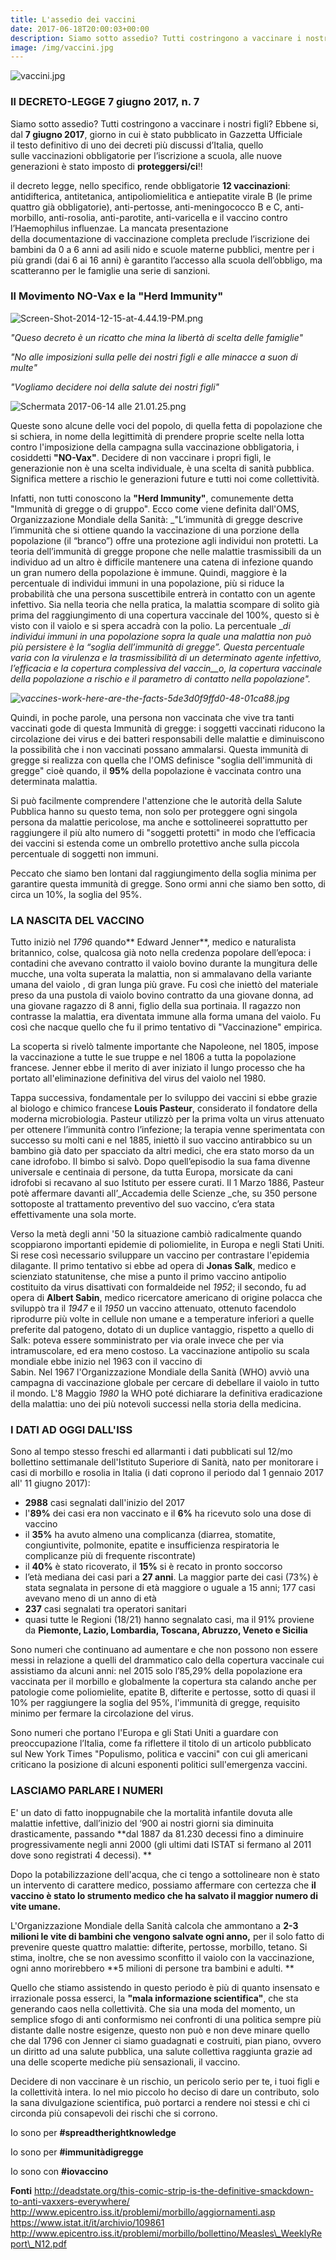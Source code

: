 ```yaml
---
title: L'assedio dei vaccini
date: 2017-06-18T20:00:03+00:00
description: Siamo sotto assedio? Tutti costringono a vaccinare i nostri figli?
image: /img/vaccini.jpg
---
```


![vaccini.jpg](/img/lassedio-dei-vaccini.md/vaccini.jpg)

### **Il DECRETO-LEGGE 7 giugno 2017, n. 7**

Siamo sotto assedio? Tutti costringono a vaccinare i nostri figli? Ebbene si, dal **7 giugno 2017**, giorno in cui è stato pubblicato in Gazzetta Ufficiale il testo definitivo di uno dei decreti più discussi d’Italia, quello sulle vaccinazioni obbligatorie per l’iscrizione a scuola, alle nuove generazioni è stato imposto di **proteggersi/ci**!!

il decreto legge, nello specifico, rende obbligatorie **12 vaccinazioni**: antidifterica, antitetanica, antipoliomielitica e antiepatite virale B (le prime quattro già obbligatorie), anti-pertosse, anti-meningococco B e C, anti-morbillo, anti-rosolia, anti-parotite, anti-varicella e il vaccino contro l’Haemophilus influenzae. La mancata presentazione della documentazione di vaccinazione completa preclude l’iscrizione dei bambini da 0 a 6 anni ad asili nido e scuole materne pubblici, mentre per i più grandi (dai 6 ai 16 anni) è garantito l’accesso alla scuola dell’obbligo, ma scatteranno per le famiglie una serie di sanzioni.

### **Il Movimento NO-Vax e la "Herd Immunity"**

![Screen-Shot-2014-12-15-at-4.44.19-PM.png](/img/lassedio-dei-vaccini.md/screen-shot-2014-12-15-at-4-44-19-pm1.png)

_"Queso decreto è un ricatto che mina la libertà di scelta delle famiglie"_

_"No alle imposizioni sulla pelle dei nostri figli e alle minacce a suon di multe"_

_"Vogliamo decidere noi della salute dei nostri figli"_

![Schermata 2017-06-14 alle 21.01.25.png](/img/lassedio-dei-vaccini.md/schermata-2017-06-14-alle-21-01-25.png)  

Queste sono alcune delle voci del popolo, di quella fetta di popolazione che si schiera, in nome della legittimità di prendere proprie scelte nella lotta contro l'imposizione della campagna sulla vaccinazione obbligatoria, i cosiddetti **"NO-Vax"**. Decidere di non vaccinare i propri figli, le generazionie non è una scelta individuale, è una scelta di sanità pubblica. Significa mettere a rischio le generazioni future e tutti noi come collettività.

Infatti, non tutti conoscono la **"Herd Immunity"**, comunemente detta "Immunità di gregge o di gruppo". Ecco come viene definita dall'OMS, Organizzazione Mondiale della Sanità: _"L’immunità di gregge descrive l’immunità che si ottiene quando la vaccinazione di una porzione della popolazione (il “branco”) offre una protezione agli individui non protetti. La teoria dell’immunità di gregge propone che nelle malattie trasmissibili da un individuo ad un altro è difficile mantenere una catena di infezione quando un gran numero della popolazione è immune. Quindi, maggiore è la percentuale di individui immuni in una popolazione, più si riduce la probabilità che una persona suscettibile entrerà in contatto con un agente infettivo. Sia nella teoria che nella pratica, la malattia scompare di solito già prima del raggiungimento di una copertura vaccinale del 100%, questo si è visto con il vaiolo e si spera accadrà con la polio. La percentuale __di individui immuni in una popolazione sopra la quale una malattia non può più persistere è la “soglia dell’immunità di gregge”. Questa percentuale varia con la virulenza e la trasmissibilità di un determinato agente infettivo, l’efficacia e la copertura complessiva del vaccin__o, la copertura vaccinale della popolazione a rischio e il parametro di contatto nella popolazione"._

_![vaccines-work-here-are-the-facts-5de3d0f9ffd0-48-01ca88.jpg](/img/lassedio-dei-vaccini.md/vaccines-work-here-are-the-facts-5de3d0f9ffd0-48-01ca88.jpg)_

Quindi, in poche parole, una persona non vaccinata che vive tra tanti vaccinati gode di questa Immunità di gregge: i soggetti vaccinati riducono la circolazione dei virus e dei batteri responsabili delle malattie e diminuiscono la possibilità che i non vaccinati possano ammalarsi. Questa immunità di gregge si realizza con quella che l'OMS definisce "soglia dell'immunità di gregge" cioè quando, il **95%** della popolazione è vaccinata contro una determinata malattia.

Si può facilmente comprendere l'attenzione che le autorità della Salute Pubblica hanno su questo tema, non solo per proteggere ogni singola persona da malattie pericolose, ma anche e sottolineerei soprattutto per raggiungere il più alto numero di "soggetti protetti" in modo che l’efficacia dei vaccini si estenda come un ombrello protettivo anche sulla piccola percentuale di soggetti non immuni.

Peccato che siamo ben lontani dal raggiungimento della soglia minima per garantire questa immunità di gregge. Sono ormi anni che siamo ben sotto, di circa un 10%, la soglia del 95%.

### **LA NASCITA DEL VACCINO**

Tutto iniziò nel _1796_ quando** Edward Jenner**, medico e naturalista britannico, colse, qualcosa già noto nella credenza popolare dell’epoca: i contadini che avevano contratto il vaiolo bovino durante la mungitura delle mucche, una volta superata la malattia, non si ammalavano della variante umana del vaiolo , di gran lunga più grave. Fu così che iniettò del materiale preso da una pustola di vaiolo bovino contratto da una giovane donna, ad una giovane ragazzo di 8 anni, figlio della sua portinaia. Il ragazzo non contrasse la malattia, era diventata immune alla forma umana del vaiolo. Fu così che nacque quello che fu il primo tentativo di "Vaccinazione" empirica.

La scoperta si rivelò talmente importante che Napoleone, nel 1805, impose la vaccinazione a tutte le sue truppe e nel 1806 a tutta la popolazione francese. Jenner ebbe il merito di aver iniziato il lungo processo che ha portato all'eliminazione definitiva del virus del vaiolo nel 1980.

Tappa successiva, fondamentale per lo sviluppo dei vaccini si ebbe grazie al biologo e chimico francese **Louis Pasteur**, considerato il fondatore della moderna microbiologia. Pasteur utilizzò per la prima volta un virus attenuato per ottenere l’immunità contro l’infezione; la terapia venne sperimentata con successo su molti cani e nel 1885, iniettò il suo vaccino antirabbico su un bambino già dato per spacciato da altri medici, che era stato morso da un cane idrofobo. Il bimbo si salvò. Dopo quell’episodio la sua fama divenne universale e centinaia di persone, da tutta Europa, morsicate da cani idrofobi si recavano al suo Istituto per essere curati. Il 1 Marzo 1886, Pasteur potè affermare davanti all’_Accademia delle Scienze _che, su 350 persone sottoposte al trattamento preventivo del suo vaccino, c’era stata effettivamente una sola morte.

Verso la metà degli anni '50 la situazione cambiò radicalmente quando scoppiarono importanti epidemie di poliomielite, in Europa e negli Stati Uniti. Si rese così necessario sviluppare un vaccino per contrastare l'epidemia dilagante. Il primo tentativo si ebbe ad opera di **Jonas Salk**, medico e scienziato statunitense, che mise a punto il primo vaccino antipolio costituito da virus disattivati con formaldeide nel _1952_; il secondo, fu ad opera di **Albert Sabin**, medico ricercatore americano di origine polacca che sviluppò tra il _1947_ e il _1950_ un vaccino attenuato, ottenuto facendolo riprodurre più volte in cellule non umane e a temperature inferiori a quelle preferite dal patogeno, dotato di un duplice vantaggio, rispetto a quello di Salk: poteva essere somministrato per via orale invece che per via intramuscolare, ed era meno costoso. La vaccinazione antipolio su scala mondiale ebbe inizio nel 1963 con il vaccino di Sabin. Nel 1967 l'Organizzazione Mondiale della Sanità (WHO) avviò una campagna di vaccinazione globale per cercare di debellare il vaiolo in tutto il mondo. L'8 Maggio _1980_ la WHO poté dichiarare la definitiva eradicazione della malattia: uno dei più notevoli successi nella storia della medicina.

### **I DATI AD OGGI DALL'ISS**

Sono al tempo stesso freschi ed allarmanti i dati pubblicati sul 12/mo bollettino settimanale dell'Istituto Superiore di Sanità, nato per monitorare i casi di morbillo e rosolia in Italia (i dati coprono il periodo dal 1 gennaio 2017 all' 11 giugno 2017):

*   **2988** casi segnalati dall'inizio del 2017
*   l'**89%** dei casi era non vaccinato e il **6%** ha ricevuto solo una dose di vaccino
*   il **35%** ha avuto almeno una complicanza (diarrea, stomatite, congiuntivite, polmonite, epatite e insufficienza respiratoria le complicanze più di frequente riscontrate)
*   il **40%** è stato ricoverato, il **15%** si è recato in pronto soccorso
*   l’età mediana dei casi pari a **27 anni**. La maggior parte dei casi (73%) è stata segnalata in persone di età maggiore o uguale a 15 anni; 177 casi avevano meno di un anno di età
*   **237** casi segnalati tra operatori sanitari
*   quasi tutte le Regioni (18/21) hanno segnalato casi, ma il 91% proviene da **Piemonte, Lazio, Lombardia, Toscana, Abruzzo, Veneto e Sicilia**

Sono numeri che continuano ad aumentare e che non possono non essere messi in relazione a quelli del drammatico calo della copertura vaccinale cui assistiamo da alcuni anni: nel 2015 solo l’85,29% della popolazione era vaccinata per il morbillo e globalmente la copertura sta calando anche per patologie come poliomielite, epatite B, difterite e pertosse, sotto di quasi il 10% per raggiungere la soglia del 95%, l'immunità di gregge, requisito minimo per fermare la circolazione del virus.

Sono numeri che portano l'Europa e gli Stati Uniti a guardare con preoccupazione l’Italia, come fa riflettere il titolo di un articolo pubblicato sul New York Times "Populismo, politica e vaccini" con cui gli americani criticano la posizione di alcuni esponenti politici sull'emergenza vaccini.

### LASCIAMO PARLARE I NUMERI

E' un dato di fatto inoppugnabile che la mortalità infantile dovuta alle malattie infettive, dall’inizio del ‘900 ai nostri giorni sia diminuita drasticamente, passando **dal 1887 da 81.230 decessi fino a diminuire progressivamente negli anni 2000 (gli ultimi dati ISTAT si fermano al 2011 dove sono registrati 4 decessi). **

Dopo la potabilizzazione dell'acqua, che ci tengo a sottolineare non è stato un intervento di carattere medico, possiamo affermare con certezza che **il vaccino è stato lo strumento medico che ha salvato il maggior numero di vite umane.** 

L'Organizzazione Mondiale della Sanità calcola che ammontano a **2-3 milioni le vite di bambini che vengono salvate ogni anno,** per il solo fatto di prevenire queste quattro malattie: difterite, pertosse, morbillo, tetano. Si stima, inoltre, che se non avessimo sconfitto il vaiolo con la vaccinazione, ogni anno morirebbero **5 milioni di persone tra bambini e adulti. **

Quello che stiamo assistendo in questo periodo è più di quanto insensato e irrazionale possa esserci, la **"mala informazione scientifica"**, che sta generando caos nella collettività. Che sia una moda del momento, un semplice sfogo di anti conformismo nei confronti di una politica sempre più distante dalle nostre esigenze, questo non può e non deve minare quello che dal 1796 con Jenner ci siamo guadagnati e costruiti, pian piano, ovvero un diritto ad una salute pubblica, una salute collettiva raggiunta grazie ad una delle scoperte mediche più sensazionali, il vaccino.

Decidere di non vaccinare è un rischio, un pericolo serio per te, i tuoi figli e la collettività intera. Io nel mio piccolo ho deciso di dare un contributo, solo la sana divulgazione scientifica, può portarci a rendere noi stessi e chi ci circonda più consapevoli dei rischi che si corrono.

Io sono per **#spreadtherightknowledge**

Io sono per **#immunitàdigregge**

Io sono con **#iovaccino**

**Fonti** http://deadstate.org/this-comic-strip-is-the-definitive-smackdown-to-anti-vaxxers-everywhere/ http://www.epicentro.iss.it/problemi/morbillo/aggiornamenti.asp https://www.istat.it/it/archivio/109861 http://www.epicentro.iss.it/problemi/morbillo/bollettino/Measles\_WeeklyReport\_N12.pdf
